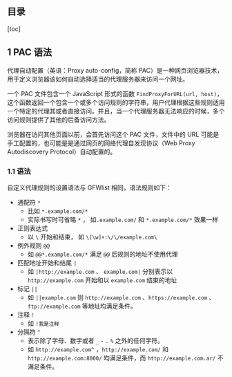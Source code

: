 ## 目录

[toc]

## 1 PAC 语法

代理自动配置（英语：Proxy auto-config，简称 PAC）是一种网页浏览器技术，用于定义浏览器该如何自动选择适当的代理服务器来访问一个网址。

一个 PAC 文件包含一个 JavaScript 形式的函数 `FindProxyForURL(url, host)`，这个函数返回一个包含一个或多个访问规则的字符串，用户代理根据这些规则适用一个特定的代理其或者直接访问。并且，当一个代理服务器无法响应的时候，多个访问规则提供了其他的后备访问方法。

浏览器在访问其他页面以前，会首先访问这个 PAC 文件，文件中的 URL 可能是手工配置的，也可能是是通过网页的网络代理自发现协议（Web Proxy Autodiscovery Protocol）自动配置的。

### 1.1 语法

自定义代理规则的设置语法与 GFWlist 相同，语法规则如下：

- 通配符 `*`
  - 比如 `*.example.com/*`
  - 实际书写时可省略 `*` ， 如`.example.com/` 和 `*.example.com/*` 效果一样
- 正则表达式
  - 以 `\` 开始和结束， 如 `\[\w]+:\/\/example.com\`
- 例外规则 `@@`
  - 如 `@@*.example.com/*` 满足 `@@` 后规则的地址不使用代理
- 匹配地址开始和结尾 `|`
  - 如 `|http://example.com` 、 `example.com|` 分别表示以 `http://example.com` 开始和以 `example.com` 结束的地址
- 标记 `||`
  - 如 `||example.com` 则 `http://example.com` 、`https://example.com` 、 `ftp://example.com` 等地址均满足条件。
- 注释 `!`
  - 如 `!我是注释`
- 分隔符 `^`
  - 表示除了字母、数字或者 `_` `-` `.` `%` 之外的任何字符。
  - 如 `http://example.com^` ，`http://example.com/` 和 `http://example.com:8000/` 均满足条件，而 `http://example.com.ar/` 不满足条件。


